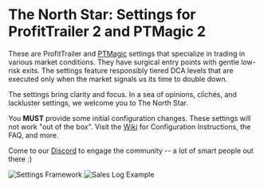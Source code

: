 # The North Star: Settings for ProfitTrailer 2 and PTMagic 2
These are ProfitTrailer and [PTMagic](http://www.profit-trailer-magic.com) settings that specialize in trading in various market conditions. They have surgical entry points with gentle low-risk exits. The settings feature responsibly tiered DCA levels that are executed only when the market signals us its time to double down.

The settings bring clarity and focus. In a sea of opinions, clichés, and lackluster settings, we welcome you to The North Star.

You **MUST** provide some initial configuration changes. These settings will not work "out of the box". Visit the [Wiki](https://github.com/stevenshizzleh/the-north-star/wiki) for Configuration Instructions, the FAQ, and more.

Come to our [Discord](https://discord.gg/34bxedy) to engage the community -- a lot of smart people out there :) 

![Settings Framework](https://i.imgur.com/8VScZ1a.png)
![Sales Log Example](https://i.imgur.com/ria4Jc8.png)
